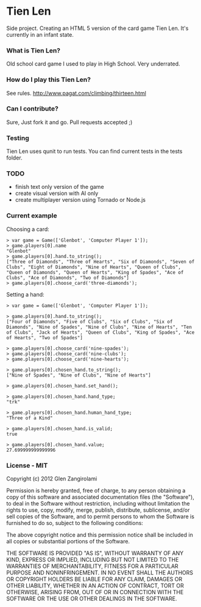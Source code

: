 # Tien Len

Side project. Creating an HTML 5 version of the card game Tien Len.
It's currently in an infant state.

### What is Tien Len?

Old school card game I used to play in High School. Very underrated.

### How do I play this Tien Len?

See rules. http://www.pagat.com/climbing/thirteen.html

### Can I contribute?

Sure, Just fork it and go. Pull requests accepted ;)

### Testing

Tien Len uses qunit to run tests. You can find current tests in the
tests folder.

### TODO

- finish text only version of the game
- create visual version with AI only
- create multiplayer version using Tornado or Node.js

### Current example

Choosing a card:

    > var game = Game(['Glenbot', 'Computer Player 1']);
    > game.players[0].name
    "Glenbot"
    > game.players[0].hand.to_string();
    ["Three of Diamonds", "Three of Hearts", "Six of Diamonds", "Seven of Clubs", "Eight of Diamonds", "Nine of Hearts", "Queen of Clubs", "Queen of Diamonds", "Queen of Hearts", "King of Spades", "Ace of Clubs", "Ace of Diamonds", "Two of Diamonds"]
    > game.players[0].choose_card('three-diamonds');

Setting a hand:

    > var game = Game(['Glenbot', 'Computer Player 1']);

    > game.players[0].hand.to_string();
    ["Four of Diamonds", "Five of Clubs", "Six of Clubs", "Six of Diamonds", "Nine of Spades", "Nine of Clubs", "Nine of Hearts", "Ten of Clubs", "Jack of Hearts", "Queen of Clubs", "King of Spades", "Ace of Hearts", "Two of Spades"]

    > game.players[0].choose_card('nine-spades');
    > game.players[0].choose_card('nine-clubs');
    > game.players[0].choose_card('nine-hearts');

    > game.players[0].chosen_hand.to_string();
    ["Nine of Spades", "Nine of Clubs", "Nine of Hearts"]

    > game.players[0].chosen_hand.set_hand();

    > game.players[0].chosen_hand.hand_type;
    "trk"

    > game.players[0].chosen_hand.human_hand_type;
    "Three of a Kind"

    > game.players[0].chosen_hand.is_valid;
    true

    > game.players[0].chosen_hand.value;
    27.699999999999996

### License - MIT

Copyright (c) 2012 Glen Zangirolami

Permission is hereby granted, free of charge, to any person obtaining a copy of this software and associated documentation files (the "Software"), to deal in the Software without restriction, including without limitation the rights to use, copy, modify, merge, publish, distribute, sublicense, and/or sell copies of the Software, and to permit persons to whom the Software is furnished to do so, subject to the following conditions:

The above copyright notice and this permission notice shall be included in all copies or substantial portions of the Software.

THE SOFTWARE IS PROVIDED "AS IS", WITHOUT WARRANTY OF ANY KIND, EXPRESS OR IMPLIED, INCLUDING BUT NOT LIMITED TO THE WARRANTIES OF MERCHANTABILITY, FITNESS FOR A PARTICULAR PURPOSE AND NONINFRINGEMENT. IN NO EVENT SHALL THE AUTHORS OR COPYRIGHT HOLDERS BE LIABLE FOR ANY CLAIM, DAMAGES OR OTHER LIABILITY, WHETHER IN AN ACTION OF CONTRACT, TORT OR OTHERWISE, ARISING FROM, OUT OF OR IN CONNECTION WITH THE SOFTWARE OR THE USE OR OTHER DEALINGS IN THE SOFTWARE.
